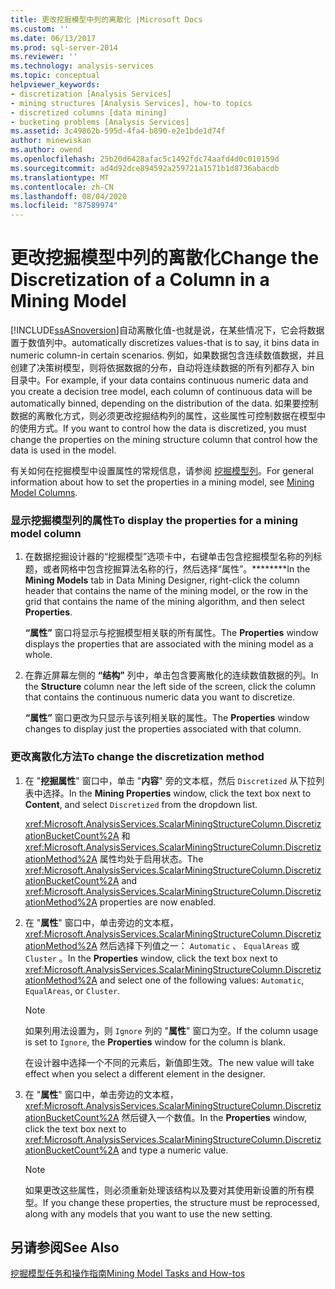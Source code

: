 ```yaml
---
title: 更改挖掘模型中列的离散化 |Microsoft Docs
ms.custom: ''
ms.date: 06/13/2017
ms.prod: sql-server-2014
ms.reviewer: ''
ms.technology: analysis-services
ms.topic: conceptual
helpviewer_keywords:
- discretization [Analysis Services]
- mining structures [Analysis Services], how-to topics
- discretized columns [data mining]
- bucketing problems [Analysis Services]
ms.assetid: 3c49862b-595d-4fa4-b890-e2e1bde1d74f
author: minewiskan
ms.author: owend
ms.openlocfilehash: 25b20d6428afac5c1492fdc74aafd4d0c010159d
ms.sourcegitcommit: ad4d92dce894592a259721a1571b1d8736abacdb
ms.translationtype: MT
ms.contentlocale: zh-CN
ms.lasthandoff: 08/04/2020
ms.locfileid: "87589974"
---
```

# <a name="change-the-discretization-of-a-column-in-a-mining-model"></a><span data-ttu-id="20d1e-102">更改挖掘模型中列的离散化</span><span class="sxs-lookup"><span data-stu-id="20d1e-102">Change the Discretization of a Column in a Mining Model</span></span>
  [!INCLUDE[ssASnoversion](../../includes/ssasnoversion-md.md)]<span data-ttu-id="20d1e-103">自动离散化值-也就是说，在某些情况下，它会将数据置于数值列中。</span><span class="sxs-lookup"><span data-stu-id="20d1e-103">automatically discretizes values-that is to say, it bins data in numeric column-in certain scenarios.</span></span> <span data-ttu-id="20d1e-104">例如，如果数据包含连续数值数据，并且创建了决策树模型，则将依据数据的分布，自动将连续数据的所有列都存入 bin 目录中。</span><span class="sxs-lookup"><span data-stu-id="20d1e-104">For example, if your data contains continuous numeric data and you create a decision tree model, each column of continuous data will be automatically binned, depending on the distribution of the data.</span></span> <span data-ttu-id="20d1e-105">如果要控制数据的离散化方式，则必须更改挖掘结构列的属性，这些属性可控制数据在模型中的使用方式。</span><span class="sxs-lookup"><span data-stu-id="20d1e-105">If you want to control how the data is discretized, you must change the properties on the mining structure column that control how the data is used in the model.</span></span>  
  
 <span data-ttu-id="20d1e-106">有关如何在挖掘模型中设置属性的常规信息，请参阅 [挖掘模型列](mining-model-columns.md)。</span><span class="sxs-lookup"><span data-stu-id="20d1e-106">For general information about how to set the properties in a mining model, see [Mining Model Columns](mining-model-columns.md).</span></span>  
  
### <a name="to-display-the-properties-for-a-mining-model-column"></a><span data-ttu-id="20d1e-107">显示挖掘模型列的属性</span><span class="sxs-lookup"><span data-stu-id="20d1e-107">To display the properties for a mining model column</span></span>  
  
1.  <span data-ttu-id="20d1e-108">在数据挖掘设计器的“挖掘模型”选项卡中，右键单击包含挖掘模型名称的列标题，或者网格中包含挖掘算法名称的行，然后选择“属性”。\*\*\*\*\*\*\*\*</span><span class="sxs-lookup"><span data-stu-id="20d1e-108">In the **Mining Models** tab in Data Mining Designer, right-click the column header that contains the name of the mining model, or the row in the grid that contains the name of the mining algorithm, and then select **Properties**.</span></span>  
  
     <span data-ttu-id="20d1e-109">**“属性”** 窗口将显示与挖掘模型相关联的所有属性。</span><span class="sxs-lookup"><span data-stu-id="20d1e-109">The **Properties** window displays the properties that are associated with the mining model as a whole.</span></span>  
  
2.  <span data-ttu-id="20d1e-110">在靠近屏幕左侧的 **“结构”** 列中，单击包含要离散化的连续数值数据的列。</span><span class="sxs-lookup"><span data-stu-id="20d1e-110">In the **Structure** column near the left side of the screen, click the column that contains the continuous numeric data you want to discretize.</span></span>  
  
     <span data-ttu-id="20d1e-111">**“属性”** 窗口更改为只显示与该列相关联的属性。</span><span class="sxs-lookup"><span data-stu-id="20d1e-111">The **Properties** window changes to display just the properties associated with that column.</span></span>  
  
### <a name="to-change-the-discretization-method"></a><span data-ttu-id="20d1e-112">更改离散化方法</span><span class="sxs-lookup"><span data-stu-id="20d1e-112">To change the discretization method</span></span>  
  
1.  <span data-ttu-id="20d1e-113">在 "**挖掘属性**" 窗口中，单击 "**内容**" 旁的文本框，然后 `Discretized` 从下拉列表中选择。</span><span class="sxs-lookup"><span data-stu-id="20d1e-113">In the **Mining Properties** window, click the text box next to **Content**, and select `Discretized` from the dropdown list.</span></span>  
  
     <span data-ttu-id="20d1e-114"><xref:Microsoft.AnalysisServices.ScalarMiningStructureColumn.DiscretizationBucketCount%2A> 和 <xref:Microsoft.AnalysisServices.ScalarMiningStructureColumn.DiscretizationMethod%2A> 属性均处于启用状态。</span><span class="sxs-lookup"><span data-stu-id="20d1e-114">The <xref:Microsoft.AnalysisServices.ScalarMiningStructureColumn.DiscretizationBucketCount%2A> and <xref:Microsoft.AnalysisServices.ScalarMiningStructureColumn.DiscretizationMethod%2A> properties are now enabled.</span></span>  
  
2.  <span data-ttu-id="20d1e-115">在 "**属性**" 窗口中，单击旁边的文本框， <xref:Microsoft.AnalysisServices.ScalarMiningStructureColumn.DiscretizationMethod%2A> 然后选择下列值之一： `Automatic` 、 `EqualAreas` 或 `Cluster` 。</span><span class="sxs-lookup"><span data-stu-id="20d1e-115">In the **Properties** window, click the text box next to <xref:Microsoft.AnalysisServices.ScalarMiningStructureColumn.DiscretizationMethod%2A> and select one of the following values: `Automatic`, `EqualAreas`, or `Cluster`.</span></span>  
  
    > [!NOTE]  
    >  <span data-ttu-id="20d1e-116">如果列用法设置为，则 `Ignore` 列的 "**属性**" 窗口为空。</span><span class="sxs-lookup"><span data-stu-id="20d1e-116">If the column usage is set to `Ignore`, the **Properties** window for the column is blank.</span></span>  
  
     <span data-ttu-id="20d1e-117">在设计器中选择一个不同的元素后，新值即生效。</span><span class="sxs-lookup"><span data-stu-id="20d1e-117">The new value will take effect when you select a different element in the designer.</span></span>  
  
3.  <span data-ttu-id="20d1e-118">在 "**属性**" 窗口中，单击旁边的文本框， <xref:Microsoft.AnalysisServices.ScalarMiningStructureColumn.DiscretizationBucketCount%2A> 然后键入一个数值。</span><span class="sxs-lookup"><span data-stu-id="20d1e-118">In the **Properties** window, click the text box next to <xref:Microsoft.AnalysisServices.ScalarMiningStructureColumn.DiscretizationBucketCount%2A> and type a numeric value.</span></span>  
  
    > [!NOTE]  
    >  <span data-ttu-id="20d1e-119">如果更改这些属性，则必须重新处理该结构以及要对其使用新设置的所有模型。</span><span class="sxs-lookup"><span data-stu-id="20d1e-119">If you change these properties, the structure must be reprocessed, along with any models that you want to use the new setting.</span></span>  
  
## <a name="see-also"></a><span data-ttu-id="20d1e-120">另请参阅</span><span class="sxs-lookup"><span data-stu-id="20d1e-120">See Also</span></span>  
 [<span data-ttu-id="20d1e-121">挖掘模型任务和操作指南</span><span class="sxs-lookup"><span data-stu-id="20d1e-121">Mining Model Tasks and How-tos</span></span>](mining-model-tasks-and-how-tos.md)  
  
  
